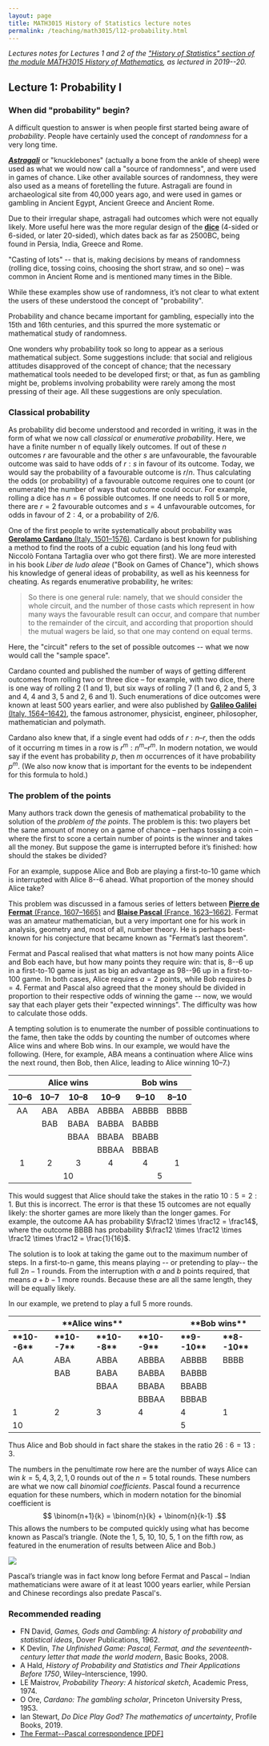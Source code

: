 ```yaml
---
layout: page
title: MATH3015 History of Statistics lecture notes
permalink: /teaching/math3015/l12-probability.html
---
```


*Lectures notes for Lectures 1 and 2 of the ["History of Statistics" section of the module MATH3015 History of Mathematics](./), as lectured in 2019--20.*

## Lecture 1: Probability I

### When did "probability" begin?

A difficult question to answer is when people first started being aware of *probability*. People have certainly used the concept of *randomness* for a very long time.

[***Astragali***](https://en.wikipedia.org/wiki/Astragalomancy) or "knucklebones" (actually a bone from the ankle of sheep) were used as what we would now call a "source of randomness", and were used in games of chance. Like other available sources of randomness, they were also used as a means of foretelling the future. Astragali are found in archaeological site from 40,000 years ago, and were used in games or gambling in Ancient Egypt, Ancient Greece and Ancient Rome.

Due to their irregular shape, astragali had outcomes which were not equally likely. More useful here was the more regular design of the [**dice**](https://en.wikipedia.org/wiki/Dice#History) (4-sided or 6-sided, or later 20-sided), which dates back as far as 2500BC, being found in Persia, India, Greece and Rome.

"Casting of lots" -- that is, making decisions by means of randomness (rolling dice, tossing coins, choosing the short straw, and so one) – was common in Ancient Rome and is mentioned many times in the Bible.

While these examples show use of randomness, it’s not clear to what extent the users of these understood the concept of "probability".

Probability and chance became important for gambling, especially into the 15th and 16th centuries, and this spurred the more systematic or mathematical study of randomness.

One wonders why probability took so long to appear as a serious mathematical subject. Some suggestions include: that social and religious attitudes disapproved of the concept of chance; that the necessary mathematical tools needed to be developed first; or that, as fun as gambling might be, problems involving probability were rarely among the most pressing of their age. All these suggestions are only speculation.

### Classical probability

As probability did become understood and recorded in writing, it was in the form of what we now call *classical* or *enumerative probability*. Here, we have a finite number n of equally likely outcomes. If out of these $n$ outcomes $r$ are favourable and the other $s$ are unfavourable, the favourable outcome was said to have odds of $r : s$ in favour of its outcome. Today, we would say the probability of a favourable outcome is $r / n$. Thus calculating the odds (or probability) of a favourable outcome requires one to count (or enumerate) the number of ways that outcome could occur. For example, rolling a dice has $n = 6$ possible outcomes. If one needs to roll $5$ or more, there are $r = 2$ favourable outcomes and $s = 4$ unfavourable outcomes, for odds in favour of $2 : 4$, or a probability of $2 / 6$.

One of the first people to write systematically about probability was [**Gerolamo Cardano** (Italy, 1501–1576)](https://mathshistory.st-andrews.ac.uk/Biographies/Cardan/). Cardano is best known for publishing a method to find the roots of a cubic equation (and his long feud with Niccolò Fontana Tartaglia over who got there first). We are more interested in his book *Liber de ludo aleae* ("Book on Games of Chance"), which shows his knowledge of general ideas of probability, as well as his keenness for cheating. As regards enumerative probability, he writes:

> So there is one general rule: namely, that we should consider the whole circuit, and the number of those casts which represent in how many ways the favourable result can occur, and compare that number to the remainder of the circuit, and according that proportion should the mutual wagers be laid, so that one may contend on equal terms.

Here, the "circuit" refers to the set of possible outcomes -- what we now would call the "sample space".

Cardano counted and published the number of ways of getting different outcomes from rolling two or three dice – for example, with two dice, there is one way of rolling 2 (1 and 1), but six ways of rolling 7 (1 and 6, 2 and 5, 3 and 4, 4 and 3, 5 and 2, 6 and 1). Such enumerations of dice outcomes were known at least 500 years earlier, and were also published by [**Galileo Galilei** (Italy, 1564–1642)](https://mathshistory.st-andrews.ac.uk/Biographies/Galileo/), the famous astronomer, physicist, engineer, philosopher, mathematician and polymath. 

Cardano also knew that, if a single event had odds of $r : n – r$, then the odds of it occurring m times in a row is $r^m : n^m – r^m$. In modern notation, we would say if the event has probability $p$, then $m$ occurrences of it have probability $p^m$. (We also now know that is important for the events to be independent for this formula to hold.)

### The problem of the points

Many authors track down the genesis of mathematical probability to the solution of the *problem of the points*. The problem is this: two players bet the same amount of money on a game of chance – perhaps tossing a coin – where the first to score a certain number of points is the winner and takes all the money. But suppose the game is interrupted before it’s finished: how should the stakes be divided?

For an example, suppose Alice and Bob are playing a first-to-10 game which is interrupted with Alice 8--6 ahead. What proportion of the money should Alice take?

This problem was discussed in a famous series of letters between [**Pierre de Fermat** (France, 1607–1665)](https://mathshistory.st-andrews.ac.uk/Biographies/Fermat/) and [**Blaise Pascal** (France, 1623–1662)](https://mathshistory.st-andrews.ac.uk/Biographies/Pascal/). Fermat was an amateur mathematician, but a very important one for his work in analysis, geometry and, most of all, number theory. He is perhaps best-known for his conjecture that became known as "Fermat’s last theorem".

Fermat and Pascal realised that what matters is not how many points Alice and Bob each have, but how many points they require win: that is, 8--6 up in a first-to-10 game is just as big an advantage as 98--96 up in a first-to-100 game. In both cases, Alice requires $a = 2$ points, while Bob requires $b = 4$. Fermat and Pascal also agreed that the money should be divided in proportion to their respective odds of winning the game -- now, we would say that each player gets their "expected winnings". The difficulty was how to calculate those odds.

A tempting solution is to enumerate the number of possible continuations to the fame, then take the odds by counting the number of outcomes where Alice wins and where Bob wins. In our example, we would have the following. (Here, for example, ABA means a continuation where Alice wins the next round, then Bob, then Alice, leading to Alice winning 10–7.)

<table>
<thead>
  <tr>
    <th style="text-align: center" colspan="4">Alice wins</th>
    <th style="text-align: center" colspan="2">Bob wins</th>
  </tr>
  <tr>
    <th style="text-align: center"><strong>10&ndash;6</strong></th>
    <th style="text-align: center"><strong>10&ndash;7</strong></th>
    <th style="text-align: center"><strong>10&ndash;8</strong></th>
    <th style="text-align: center"><strong>10&ndash;9</strong></th>
    <th style="text-align: center"><strong>9&ndash;10</strong></th>
    <th style="text-align: center"><strong>8&ndash;10</strong></th>
  </tr>
</thead>
<tbody>
  <tr>
    <td style="text-align: center">AA</td>
    <td style="text-align: center">ABA</td>
    <td style="text-align: center">ABBA</td>
    <td style="text-align: center">ABBBA</td>
    <td style="text-align: center">ABBBB</td>
    <td style="text-align: center">BBBB</td>
  </tr>
  <tr>
    <td style="text-align: center"></td>
    <td style="text-align: center">BAB</td>
    <td style="text-align: center">BABA</td>
    <td style="text-align: center">BABBA</td>
    <td style="text-align: center">BABBB</td>
    <td style="text-align: center"></td>
  </tr>
  <tr>
    <td style="text-align: center"></td>
    <td style="text-align: center"></td>
    <td style="text-align: center">BBAA</td>
    <td style="text-align: center">BBABA</td>
    <td style="text-align: center">BBABB</td>
    <td style="text-align: center"></td>
  </tr>
  <tr>
    <td style="text-align: center"></td>
    <td style="text-align: center"></td>
    <td style="text-align: center"></td>
    <td style="text-align: center">BBBAA</td>
    <td style="text-align: center">BBBAB</td>
    <td style="text-align: center"></td>
  </tr>
  <tr>
    <td style="text-align: center">1</td>
    <td style="text-align: center">2</td>
    <td style="text-align: center">3</td>
    <td style="text-align: center">4</td>
    <td style="text-align: center">4</td>
    <td style="text-align: center">1</td>
  </tr>
  <tr>
    <td style="text-align: center" colspan="4">10</td>
    <td style="text-align: center" colspan="2">5</td>
  </tr>
</tbody>
</table>

This would suggest that Alice should take the stakes in the ratio $10 : 5 = 2 : 1$. But this is incorrect. The error is that these 15 outcomes are not equally likely: the shorter games are more likely than the longer games. For example, the outcome AA has probability $\frac12 \times \frac12 = \frac14$, where the outcome BBBB has probability $\frac12 \times \frac12 \times \frac12 \times \frac12 = \frac{1}{16}$.

The solution is to look at taking the game out to the maximum number of steps. In a first-to-n game, this means playing -- or pretending to play-- the full $2n - 1$ rounds. From the interruption with $a$ and $b$ points required, that means $a + b - 1$ more rounds. Because these are all the same length, they will be equally likely.

In our example, we pretend to play a full 5 more rounds.

<table>
<thead>
  <tr>
    <th colspan="4"><span style="font-weight:bold">**Alice wins**</span></th>
    <th colspan="2"><span style="font-weight:bold">**Bob wins**</span></th>
  </tr>
</thead>
<tbody>
  <tr>
    <td><span style="font-weight:bold">**10--6**</span></td>
    <td><span style="font-weight:bold">**10--7**</span></td>
    <td><span style="font-weight:bold">**10--8**</span></td>
    <td><span style="font-weight:bold">**10--9**</span></td>
    <td><span style="font-weight:bold">**9--10**</span></td>
    <td><span style="font-weight:bold">**8--10**</span></td>
  </tr>
  <tr>
    <td>AA</td>
    <td>ABA</td>
    <td>ABBA</td>
    <td>ABBBA</td>
    <td>ABBBB</td>
    <td>BBBB</td>
  </tr>
  <tr>
    <td></td>
    <td>BAB</td>
    <td>BABA</td>
    <td>BABBA</td>
    <td>BABBB</td>
    <td></td>
  </tr>
  <tr>
    <td></td>
    <td></td>
    <td>BBAA</td>
    <td>BBABA</td>
    <td>BBABB</td>
    <td></td>
  </tr>
  <tr>
    <td></td>
    <td></td>
    <td></td>
    <td>BBBAA</td>
    <td>BBBAB</td>
    <td></td>
  </tr>
  <tr>
    <td>1</td>
    <td>2</td>
    <td>3</td>
    <td>4</td>
    <td>4</td>
    <td>1</td>
  </tr>
  <tr>
    <td colspan="4">10</td>
    <td colspan="2">5</td>
  </tr>
</tbody>
</table>

Thus Alice and Bob should in fact share the stakes in the ratio $26 : 6 = 13 : 3$.

The numbers in the penultimate row here are the number of ways Alice can win $k = 5, 4, 3, 2, 1, 0$ rounds out of the $n = 5$ total rounds. These numbers are what we now call *binomial coefficients*. Pascal found a recurrence equation for these numbers, which in modern notation for the binomial coefficient is
$$ \binom{n+1}{k} = \binom{n}{k} + \binom{n}{k-1} .$$
This allows the numbers to be computed quickly using what has become known as Pascal’s triangle. (Note the 1, 5, 10, 10, 5, 1 on the fifth row, as featured in the enumeration of results between Alice and Bob.)

![](math3015-pascal.png) 

Pascal’s triangle was in fact know long before Fermat and Pascal – Indian mathematicians were aware of it at least 1000 years earlier, while Persian and Chinese recordings also predate Pascal's.




### Recommended reading

*	FN David, *Games, Gods and Gambling: A history of probability and statistical ideas*, Dover Publications, 1962.
*	K Devlin, *The Unfinished Game: Pascal, Fermat, and the seventeenth-century letter that made the world modern*, Basic Books, 2008.
*	A Hald, *History of Probability and Statistics and Their Applications Before 1750*, Wiley–Interscience, 1990.
*	LE Maistrov, *Probability Theory: A historical sketch*, Academic Press, 1974.
*	O Ore, *Cardano: The gambling scholar*, Princeton University Press, 1953.
*	Ian Stewart, *Do Dice Play God? The mathematics of uncertainty*, Profile Books, 2019.
*	[The Fermat--Pascal correspondence [PDF]](https://www.york.ac.uk/depts/maths/histstat/pascal.pdf)


